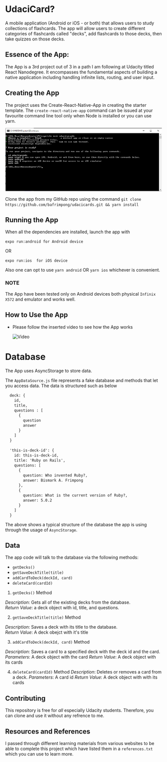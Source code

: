 # UdaciCard?

A mobile application (Android or iOS - or both) that allows users to study collections of flashcards. The app will allow users to create different categories of flashcards called "decks", add flashcards to those decks, then take quizzes on those decks.

## Essence of the App:

The App is a 3rd project out of 3 in a path I am following at Udacity titled React Nanodegree. It encompasses the fundamental aspects of building a native application including handling infinite lists, routing, and user input.

## Creating the App

The project uses the Create-React-Native-App in creating the starter template. 
The `create-react-native-app` command can be issued at your favourite command line tool only when Node is installed or you can use yarn.

![Installation](src/utils/installation.png "installation screen")

Clone the app from my GitHub repo using the command 
```git clone https://github.com/bafrimpong/udacicards.git && yarn install```

## Running the App
When all the dependencies are installed, launch the app with

```
expo run:android for Android device
```
OR
```
expo run:ios  for iOS device
```
Also one can opt to use `yarn android` OR `yarn ios` whichever is convenient.
### NOTE
The App have been tested only on Android devices both physical `Infinix X572` and emulator and works well.

## How to Use the App

- Please follow the inserted video to see how the App works

  ![Video](src/utils/udacicards.gif 'How the app works')

# Database

The App uses AsyncStorage to store data.

The `AppDataSource.js` file represents a fake database and methods that let you access data. The data is structured such as below

```
  deck: {
    id,
    title,
    questions : [
      {
        question
        answer
      }
    ]
  }

  'this-is-deck-id': {
    id: this-is-deck-id,
    title: 'Ruby on Rails',
    questions: [
      {
        question: Who invented Ruby?,
        answer: Bismark A. Frimpong
      },
      {
        question: What is the current version of Ruby?,
        answer: 5.0.2
      }
    ]
  }
```
The above shows a typical structure of the database the app is using through the usage of `AsyncStorage`.

## Data

The app code will talk to the database via the following methods:

* `getDecks()`
* `getSaveDeckTitle(title)`
* `addCardToDeck(deckId, card)`
* `deleteCard(cardId)`

1) `getDecks()` Method

*Description*: Gets all of the existing decks from the database.  
*Return Value*: a deck object with id, title, and questions.

2) `getSaveDeckTitle(title)` Method

*Description*: Saves a deck with its title to the database.  
*Return Value*: A deck obejct with it's title

3) `addCardToDeck(deckId, card)` Method

*Description*: Saves a card to a specified deck with the deck id and the card.  
*Parameters*:  A deck object with the card
*Return Value*:  A deck object with its cards

4) `deleteCard(cardId)` Method
*Description*: Deletes or removes a card from a deck.
*Parameters*: A card id
*Return Value*: A deck object with with its cards

## Contributing

This repository is free for *all* especially Udacity students. Therefore, you can clone and use it without any refrence to me.

## Resources and References

I passed through different learning materials from various websites to be able to complete this project which have listed them in a `references.txt` which you can use to learn more.